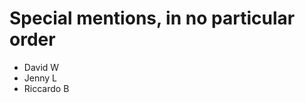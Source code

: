 # Special mentions, in no particular order
<ul>
<li>David W</li>
<li>Jenny L</li>
  <li>Riccardo B</li>

</ul>
